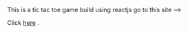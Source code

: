 This is a tic tac toe game build using reactjs 
go to this site --> 

Click [here]( http://192.168.242.227:3000) .
